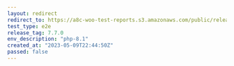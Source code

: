 ```yaml
---
layout: redirect
redirect_to: https://a8c-woo-test-reports.s3.amazonaws.com/public/release/7.7.0/php-8.1/e2e/index.html
test_type: e2e
release_tag: 7.7.0
env_description: "php-8.1"
created_at: "2023-05-09T22:44:50Z"
passed: false
---
```

